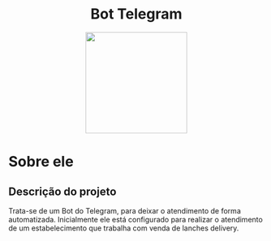 <h1 align="center"> Bot Telegram </h1>

  <p align="center">
<img src="https://user-images.githubusercontent.com/122392637/234366189-40119c73-3ed4-4cbf-bf29-5da5d150a9f4.png" width="200" height="200" align="center" </img>


# Sobre ele 

## Descrição do projeto
Trata-se de um Bot do Telegram, para deixar o atendimento de forma automatizada. Inicialmente ele está configurado 
para realizar o atendimento de um estabelecimento que trabalha com venda de lanches delivery.
